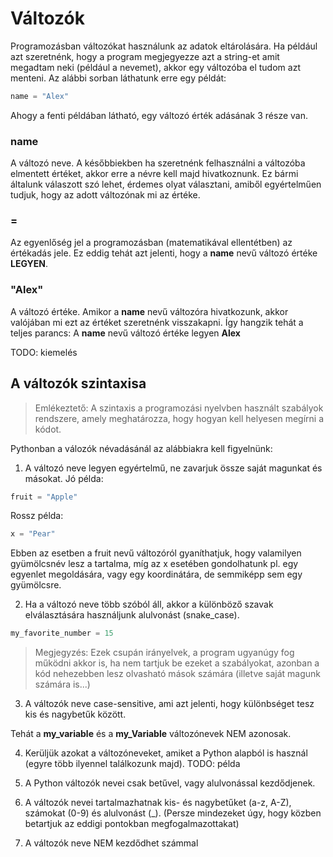 # Változók

Programozásban változókat használunk az adatok eltárolására. Ha például azt szeretnénk, hogy a program megjegyezze azt a string-et amit megadtam neki (például a nevemet), akkor egy változóba el tudom azt menteni. Az alábbi sorban láthatunk erre egy példát:

```python
name = "Alex"
```

Ahogy a fenti példában látható, egy változó érték adásának 3 része van.

### name 
A változó neve. A későbbiekben ha szeretnénk felhasználni a változóba elmentett értéket, akkor erre a névre kell majd hivatkoznunk. Ez bármi általunk válaszott szó lehet, érdemes olyat választani, amiből egyértelműen tudjuk, hogy az adott változónak mi az értéke.

### =
Az egyenlőség jel a programozásban (matematikával ellentétben) az értékadás jele. Ez eddig tehát azt jelenti, hogy a **name** nevű változó értéke **LEGYEN**. 

### "Alex"
A változó értéke. Amikor a **name** nevű változóra hivatkozunk, akkor valójában mi ezt az értéket szeretnénk visszakapni.
Így hangzik tehát a teljes parancs:
A **name** nevű változó értéke legyen **Alex**

TODO: kiemelés

## A változók szintaxisa
> Emlékeztető: A szintaxis a programozási nyelvben használt szabályok rendszere, amely meghatározza, hogy hogyan kell helyesen megírni a kódot.

Pythonban a válozók névadásánál az alábbiakra kell figyelnünk:
1. A változó neve legyen egyértelmű, ne zavarjuk össze saját magunkat és másokat.
  Jó példa:
  ```python
  fruit = "Apple"
  ```
  Rossz példa:
  ```python
  x = "Pear"
  ```
  Ebben az esetben a fruit nevű változóról gyaníthatjuk, hogy valamilyen gyümölcsnév lesz a tartalma, míg az x esetében gondolhatunk pl. egy egyenlet megoldására, vagy egy koordinátára, de semmiképp sem egy gyümölcsre.
   
2. Ha a változó neve több szóból áll, akkor a különböző szavak elválasztására használjunk alulvonást (snake_case).

```python
my_favorite_number = 15
```

> Megjegyzés: Ezek csupán irányelvek, a program ugyanúgy fog működni akkor is, ha nem tartjuk be ezeket a szabályokat, azonban a kód nehezebben lesz olvasható mások számára (illetve saját magunk számára is...)

3. A változók neve case-sensitive, ami azt jelenti, hogy különbséget tesz kis és nagybetűk között.

Tehát a **my_variable** és a **my_Variable** változónevek NEM azonosak.

4. Kerüljük azokat a változóneveket, amiket a Python alapból is használ (egyre több ilyennel találkozunk majd). TODO: példa

5. A Python változók nevei csak betűvel, vagy alulvonással kezdődjenek.

6. A változók nevei tartalmazhatnak kis- és nagybetűket (a-z, A-Z), számokat (0-9) és alulvonást (_). (Persze mindezeket úgy, hogy közben betartjuk az eddigi pontokban megfogalmazottakat)
    
7. A változók neve NEM kezdődhet számmal